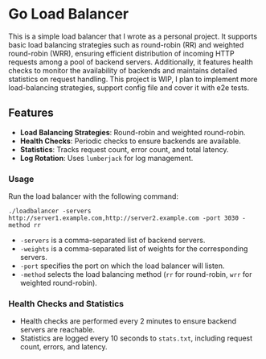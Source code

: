 # Go Load Balancer

This is a simple load balancer that I wrote as a personal project. It supports basic load balancing strategies such as round-robin (RR) and weighted round-robin (WRR), ensuring efficient distribution of incoming HTTP requests among a pool of backend servers. Additionally, it features health checks to monitor the availability of backends and maintains detailed statistics on request handling.
This project is WIP, I plan to implement more load-balancing strategies, support config file and cover it with e2e tests.

## Features

- **Load Balancing Strategies**: Round-robin and weighted round-robin.
- **Health Checks**: Periodic checks to ensure backends are available.
- **Statistics**: Tracks request count, error count, and total latency.
- **Log Rotation**: Uses `lumberjack` for log management.


### Usage

Run the load balancer with the following command:

```
./loadbalancer -servers http://server1.example.com,http://server2.example.com -port 3030 -method rr
```

- `-servers` is a comma-separated list of backend servers.
- `-weights` is a comma-separated list of weights for the corresponding servers.
- `-port` specifies the port on which the load balancer will listen.
- `-method` selects the load balancing method (`rr` for round-robin, `wrr` for weighted round-robin).

### Health Checks and Statistics

- Health checks are performed every 2 minutes to ensure backend servers are reachable.
- Statistics are logged every 10 seconds to `stats.txt`, including request count, errors, and latency.